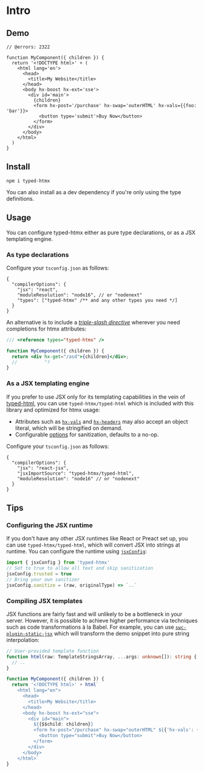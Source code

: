 # Intro

## Demo

```tsx twoslash
// @errors: 2322

function MyComponent({ children }) {
  return '<!DOCTYPE html>' + (
    <html lang='en'>
      <head>
        <title>My Website</title>
      </head>
      <body hx-boost hx-ext='sse'>
        <div id='main'>
          {children}
          <form hx-post='/purchase' hx-swap='outerHTML' hx-vals={{foo: 'bar'}}>
            <button type='submit'>Buy Now</button>
          </form>
        </div>
      </body>
    </html>
  )
}
```

## Install

```shell
npm i typed-htmx
```

You can also install as a dev dependency if you're only using the type definitions.

## Usage

You can configure typed-htmx either as pure type declarations, or as a JSX
templating engine.

### As type declarations

Configure your `tsconfig.json` as follows:

```jsonc
{
  "compilerOptions": {
    "jsx": "react",
    "moduleResolution": "node16", // or "nodenext"
    "types": ["typed-htmx" /** and any other types you need */]
  }
}
```

An alternative is to include a _[triple-slash directive]_ wherever you need
completions for htmx attributes:

```jsx twoslash
/// <reference types="typed-htmx" />

function MyComponent({ children }) {
  return <div hx-get="/asd">{children}</div>;
  //          ^?
}
```

### As a JSX templating engine

If you prefer to use JSX only for its templating capabilities in the vein of
[typed-html], you can use `typed-htmx/typed-html` which is included with this
library and optimized for htmx usage:

- Attributes such as [`hx-vals`](https://htmx.org/attributes/hx-vals/) and
  [`hx-headers`](https://htmx.org/attributes/hx-headers/) may also accept an object
  literal, which will be stringified on demand.
- Configurable [options](#configuring-the-jsx-runtime) for sanitization, defaults to a no-op.

Configure your `tsconfig.json` as follows:

```jsonc
{
  "compilerOptions": {
    "jsx": "react-jsx",
    "jsxImportSource": "typed-htmx/typed-html",
    "moduleResolution": "node16" // or "nodenext"
  }
}
```


## Tips

### Configuring the JSX runtime

If you don't have any other JSX runtimes like React or Preact set up, you can use
`typed-htmx/typed-html`, which will convert JSX into strings at runtime.
You can configure the runtime using [`jsxConfig`](/typed-htmx/docs/api/module.index/Variables/variable.jsxConfig-1):

```js twoslash
import { jsxConfig } from 'typed-htmx'
// Set to true to allow all text and skip sanitization
jsxConfig.trusted = true
// Bring your own sanitizer
jsxConfig.sanitize = (raw, originalType) => `..`
```

### Compiling JSX templates

JSX functions are fairly fast and will unlikely to be a bottleneck in your server.
However, it is possible to achieve higher performance via techniques such as code transformations à la Babel.
For example, you can use [`swc-plugin-static-jsx`](https://github.com/Desdaemon/swc-plugin-static-jsx)
which will transform the demo snippet into pure string interpolation:

```ts
// User-provided template function
function html(raw: TemplateStringsArray, ...args: unknown[]): string {
  // ..
}

function MyComponent({ children }) {
  return '<!DOCTYPE html>' + html`
    <html lang="en">
      <head>
        <title>My Website</title>
      </head>
      <body hx-boost hx-ext="sse">
        <div id="main">
          ${{$$child: children}}
          <form hx-post="/purchase" hx-swap="outerHTML" ${{'hx-vals': {foo: 'bar'}}}>
            <button type="submit">Buy Now</button>
          </form>
        </div>
      </body>
    </html>`
}
```

[typed-html]: https://github.com/nicojs/typed-html
[triple-slash directive]: https://www.typescriptlang.org/docs/handbook/triple-slash-directives.html
